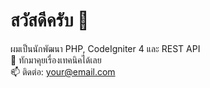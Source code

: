 # สวัสดีครับ 👋

ผมเป็นนักพัฒนา PHP, CodeIgniter 4 และ REST API  
💬 ทักมาคุยเรื่องเทคนิคได้เลย  
📫 ติดต่อ: your@email.com
